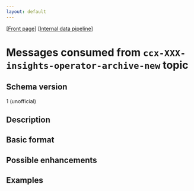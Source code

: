 ```yaml
---
layout: default
---
```

\[[Front page](../index.md)\] \[[Internal data pipeline](../internal_data_pipeline.md)\]

# Messages consumed from `ccx-XXX-insights-operator-archive-new` topic

## Schema version

1 (unofficial)

## Description

## Basic format

## Possible enhancements

## Examples
